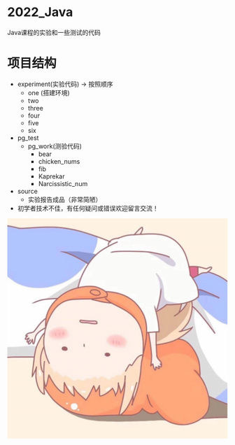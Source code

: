 # 2022_Java
Java课程的实验和一些测试的代码
# 项目结构
  + experiment(实验代码) -> 按照顺序 
    + one (搭建环境)
    + two 
    + three
    + four
    + five
    + six
  + pg_test
    + pg_work(测验代码)
        + bear
        + chicken_nums
        + fib
        + Kaprekar
        + Narcissistic_num
  + source
     +  实验报告成品（非常简陋）
  + 初学者技术不佳，有任何疑问或错误欢迎留言交流！

  ![img.png](img.png)
